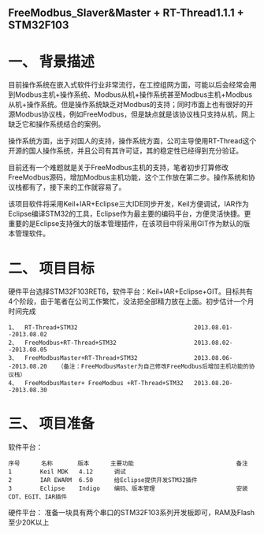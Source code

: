 FreeModbus_Slaver&Master + RT-Thread1.1.1 + STM32F103
----------
# 一、	背景描述 #
目前操作系统在嵌入式软件行业非常流行，在工控组网方面，可能以后会经常会用到Modbus主机+操作系统、Modbus从机+操作系统甚至Modbus主机+Modbus从机+操作系统。但是操作系统缺乏对Modbus的支持；同时市面上也有很好的开源Modbus协议栈，例如FreeModbus，但是缺点就是该协议栈只支持从机，网上缺乏它和操作系统结合的案例。

操作系统方面，出于对国人的支持，操作系统方面，公司主导使用RT-Thread这个开源的国人操作系统，并且公司有其许可证，其的稳定性已经得到充分验证。

目前还有一个难题就是关于FreeModbus主机的支持，笔者初步打算修改FreeModbus源码，增加Modbus主机功能，这个工作放在第二步。操作系统和协议栈都有了，接下来的工作就容易了。

该项目软件将采用Keil+IAR+Eclipse三大IDE同步开发，Keil方便调试，IAR作为Eclipse编译STM32的工具，Eclipse作为最主要的编码平台，方便灵活快捷。更重要的是Eclipse支持强大的版本管理插件，在该项目中将采用GIT作为默认的版本管理软件。
# 二、	项目目标 #
硬件平台选择STM32F103RET6，软件平台：Keil+IAR+Eclipse+GIT。目标共有4个阶段，由于笔者在公司工作繁忙，没法把全部精力放在上面。初步估计一个月时间完成

    1、	RT-Thread+STM32                                 2013.08.01--2013.08.02
    2、	FreeModbus+RT-Thread+STM32                      2013.08.02--2013.08.05
    3、	FreeModbusMaster+RT-Thread+STM32                2013.08.06--2013.08.20   （备注：FreeModbusMaster为自己修改FreeModbus后增加主机功能的协议栈）
    4、	FreeModbusMaster+ FreeModbus +RT-Thread+STM32   2013.08.20--2013.08.30
# 三、	项目准备 #
软件平台：

    序号  	名称	     版本	     主要功能	                          备注
    1	     Keil MDK	4.12	  调试	
    2	     IAR EWARM	6.50	  给Eclipse提供开发STM32插件	
    3	     Eclipse	Indigo	  编码、版本管理	                    安装CDT、EGIT、IAR插件
硬件平台：
准备一块具有两个串口的STM32F103系列开发板即可，RAM及Flash至少20K以上


